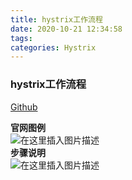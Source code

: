 ```yaml
---
title: hystrix工作流程
date: 2020-10-21 12:34:58
tags: 
categories: Hystrix
---
```


<!--more-->

### hystrix工作流程

[Github](https://github.com/Netflix/Hystrix/wiki/How-it-Works)

**官网图例**  
![在这里插入图片描述](https://img-blog.csdnimg.cn/20201021123338719.png?x-oss-process=image/watermark,type_ZmFuZ3poZW5naGVpdGk,shadow_10,text_aHR0cHM6Ly9ibG9nLmNzZG4ubmV0L3FxXzIxMDQwNTU5,size_16,color_FFFFFF,t_70#pic_center)  
**步骤说明**  
![在这里插入图片描述](https://img-blog.csdnimg.cn/2020102112343025.png?x-oss-process=image/watermark,type_ZmFuZ3poZW5naGVpdGk,shadow_10,text_aHR0cHM6Ly9ibG9nLmNzZG4ubmV0L3FxXzIxMDQwNTU5,size_16,color_FFFFFF,t_70#pic_center)